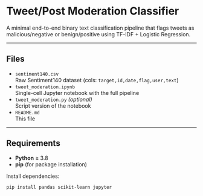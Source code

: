 # Tweet/Post Moderation Classifier

A minimal end-to-end binary text classification pipeline that flags tweets as malicious/negative or benign/positive using TF-IDF + Logistic Regression.

---

## Files

- `sentiment140.csv`  
  Raw Sentiment140 dataset (cols: `target,id,date,flag,user,text`)
- `tweet_moderation.ipynb`  
  Single-cell Jupyter notebook with the full pipeline
- `tweet_moderation.py` _(optional)_  
  Script version of the notebook
- `README.md`  
  This file

---

## Requirements

- **Python** ≥ 3.8  
- **pip** (for package installation)

Install dependencies:
```bash
pip install pandas scikit-learn jupyter
